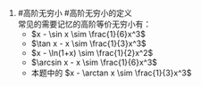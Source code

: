 1. #高阶无穷小  #高阶无穷小的定义  
	常见的需要记忆的高阶等价无穷小有：
    *   $x - \sin x \sim \frac{1}{6}x^3$
    *   $\tan x - x \sim \frac{1}{3}x^3$
    *   $x - \ln(1+x) \sim \frac{1}{2}x^2$
    *   $\arcsin x - x \sim \frac{1}{6}x^3$
    *   本题中的 $x - \arctan x \sim \frac{1}{3}x^3$
